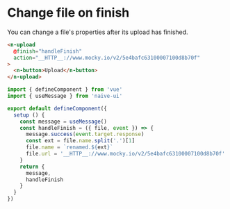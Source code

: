 # Change file on finish

You can change a file's properties after its upload has finished.

```html
<n-upload
  @finish="handleFinish"
  action="__HTTP__://www.mocky.io/v2/5e4bafc63100007100d8b70f"
>
  <n-button>Upload</n-button>
</n-upload>
```

```js
import { defineComponent } from 'vue'
import { useMessage } from 'naive-ui'

export default defineComponent({
  setup () {
    const message = useMessage()
    const handleFinish = ({ file, event }) => {
      message.success(event.target.response)
      const ext = file.name.split('.')[1]
      file.name = `renamed.${ext}`
      file.url = '__HTTP__://www.mocky.io/v2/5e4bafc63100007100d8b70f'
    }
    return {
      message,
      handleFinish
    }
  }
})
```
